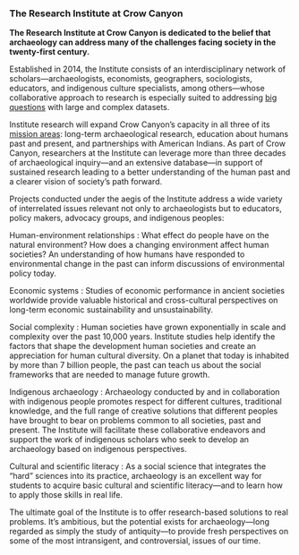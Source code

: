 ### The Research Institute at Crow Canyon

**The Research Institute at Crow Canyon is dedicated to the belief that archaeology can address many of the challenges facing society in the twenty-first century.**

Established in 2014, the Institute consists of an interdisciplinary network of scholars—archaeologists, economists, geographers, sociologists, educators, and indigenous culture specialists, among others—whose collaborative approach to research is especially suited to addressing <a href="http://www.pnas.org/content/111/3/879.full.pdf" title="Grand Challenges for Archaeology" target="_blank">big questions</a> with large and complex datasets.

Institute research will expand Crow Canyon’s capacity in all three of its <a href="http://www.crowcanyon.org/index.php/about-us" title="Crow Canyon mission" target="_blank">mission areas</a>: long-term archaeological research, education about humans past and present, and partnerships with American Indians. As part of Crow Canyon, researchers at the Institute can leverage more than three decades of archaeological inquiry—and an extensive database—in support of sustained research leading to a better understanding of the human past and a clearer vision of society’s path forward.

Projects conducted under the aegis of the Institute address a wide variety of interrelated issues relevant not only to archaeologists but to educators, policy makers, advocacy groups, and indigenous peoples:

Human-environment relationships
: What effect do people have on the natural environment? How does a changing environment affect human societies? An understanding of how humans have responded to environmental change in the past can inform discussions of environmental policy today.

Economic systems
: Studies of economic performance in ancient societies worldwide provide valuable historical and cross-cultural perspectives on long-term economic sustainability and unsustainability.

Social complexity
: Human societies have grown exponentially in scale and complexity over the past 10,000 years. Institute studies help identify the factors that shape the development human societies and create an appreciation for human cultural diversity. On a planet that today is inhabited by more than 7 billion people, the past can teach us about the social frameworks that are needed to manage future growth. 

Indigenous archaeology
: Archaeology conducted by and in collaboration with indigenous people promotes respect for different cultures, traditional knowledge, and the full range of creative solutions that different peoples have brought to bear on problems common to all societies, past and present. The Institute will facilitate these collaborative endeavors and support the work of indigenous scholars who seek to develop an archaeology based on indigenous perspectives. 

Cultural and scientific literacy
: As a social science that integrates the “hard” sciences into its practice, archaeology is an excellent way for students to acquire basic cultural and scientific literacy—and to learn how to apply those skills in real life.   

The ultimate goal of the Institute is to offer research-based solutions to real problems. It’s ambitious, but the potential exists for archaeology—long regarded as simply the study of antiquity—to provide fresh perspectives on some of the most intransigent, and controversial, issues of our time.